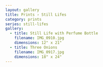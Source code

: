 ```yaml
---
layout: gallery
title: Prints › Still Lifes
category: prints
series: still-lifes
gallery:
  - title: Still Life with Perfume Bottle
    filename: IMG_0910.jpg
    dimensions: 12" x 21"
  - title: Three Onions
    filename: IMG_0917.jpg
    dimensions: 18" x 24"
---
```


